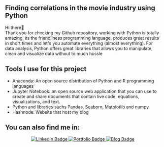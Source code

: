 <title> MoviesIndustry </title>

<h2> Finding correlations in the movie industry using Python </h2>
  
  <p> Hi there👋 <br>
  Thank you for checking my Github repository, working with Python is totally amazing, its the friendliness programming language, produces great results in short times and let's you automate everything (almost everything). For data analysis, Python offers great libraries that allows you to manipulate, clean and visualize data without to much hussle</p>
  
  <h2>Tools I use for this project</h2>
  
  <ul>
<li> Anaconda: An open source distribution of Python and R programming languages</li>
<li>Jupyter Notebook: an open source web application that you can use to create and share documents that contain live code, equations, visualizations, and text.</li>
<li>Python and libraries suchs Pandas, Seaborn, Matplotlib and numpy</li> 
<li>Hashnode: Website that host my blog</li>
</ul>

<h2>You can also find me in:</h2>
<div id="badges" align="center">
  <a href="https://www.linkedin.com/in/erikaapabontriana/">
    <img src="https://img.shields.io/badge/LinkedIn-blue?style=for-the-badge&logo=linkedin&logoColor=white" alt="LinkedIn Badge"/>
  </a>
  <a href="https://erikapabon.github.io/">
    <img src="https://img.shields.io/badge/Portfolio-Here!-brightgreen&logoColor=white?style=for-the-badge" alt="Portfolio Badge"/>
  </a>
   <a href="https://erikapabon.hashnode.dev/">
    <img src="https://img.shields.io/badge/Blog-Here!-green?style=for-the-badge&logo=blog" alt="Blog Badge"/>
  </a>
</div>

